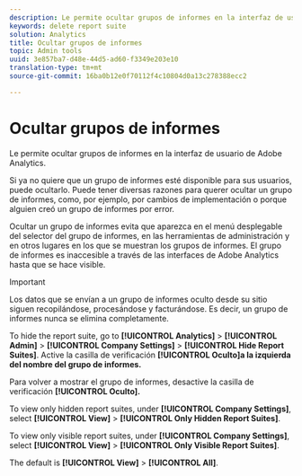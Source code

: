 ```yaml
---
description: Le permite ocultar grupos de informes en la interfaz de usuario de Adobe Analytics.
keywords: delete report suite
solution: Analytics
title: Ocultar grupos de informes
topic: Admin tools
uuid: 3e857ba7-d48e-44d5-ad60-f3349e203e10
translation-type: tm+mt
source-git-commit: 16ba0b12e0f70112f4c10804d0a13c278388ecc2

---
```



# Ocultar grupos de informes

Le permite ocultar grupos de informes en la interfaz de usuario de Adobe Analytics.

Si ya no quiere que un grupo de informes esté disponible para sus usuarios, puede ocultarlo. Puede tener diversas razones para querer ocultar un grupo de informes, como, por ejemplo, por cambios de implementación o porque alguien creó un grupo de informes por error.

Ocultar un grupo de informes evita que aparezca en el menú desplegable del selector del grupo de informes, en las herramientas de administración y en otros lugares en los que se muestran los grupos de informes. El grupo de informes es inaccesible a través de las interfaces de Adobe Analytics hasta que se hace visible.

>[!IMPORTANT]
>
>Los datos que se envían a un grupo de informes oculto desde su sitio siguen recopilándose, procesándose y facturándose. Es decir, un grupo de informes nunca se elimina completamente.

To hide the report suite, go to **[!UICONTROL Analytics]** &gt; **[!UICONTROL Admin]** &gt; **[!UICONTROL Company Settings]** &gt; **[!UICONTROL Hide Report Suites]**. Active la casilla de verificación **[!UICONTROL Oculto]a la izquierda del nombre del grupo de informes.**

Para volver a mostrar el grupo de informes, desactive la casilla de verificación **[!UICONTROL Oculto].**

To view only hidden report suites, under **[!UICONTROL Company Settings]**, select **[!UICONTROL View]** &gt; **[!UICONTROL Only Hidden Report Suites]**.

To view only visible report suites, under **[!UICONTROL Company Settings]**, select **[!UICONTROL View]** &gt; **[!UICONTROL Only Visible Report Suites]**.

The default is **[!UICONTROL View]** &gt; **[!UICONTROL All]**.
